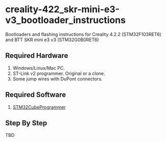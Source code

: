 # creality-422_skr-mini-e3-v3_bootloader_instructions
Bootloaders and flashing instructions for Creality 4.2.2 (STM32F103RET6) and BTT SKR mini e3 v3 (STM32G0B0RET6)

## Required Hardware
1. Windows/Linux/Mac PC.
2. ST-Link v2 programmer. Original or a clone.
3. Some jump wires with DuPont connectors.
   
## Required Software
1. [STM32CubeProgrammer](https://www.st.com/en/development-tools/stm32cubeprog.html)
   
## Step By Step
TBD

